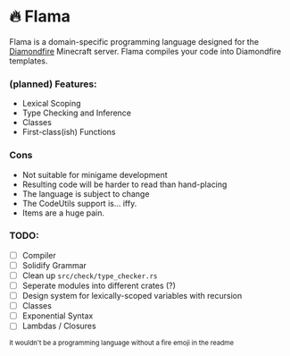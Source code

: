 # 🔥 Flama

Flama is a domain-specific programming language designed for the [Diamondfire](https://mcdiamondfire.com) Minecraft server. Flama compiles your code into Diamondfire templates.

### (planned) Features:

- Lexical Scoping
- Type Checking and Inference
- Classes
- First-class(ish) Functions

### Cons

- Not suitable for minigame development
- Resulting code will be harder to read than hand-placing
- The language is subject to change
- The CodeUtils support is... iffy.
- Items are a huge pain.

### TODO:

- [ ] Compiler
- [ ] Solidify Grammar
- [ ] Clean up `src/check/type_checker.rs`
- [ ] Seperate modules into different crates (?)
- [ ] Design system for lexically-scoped variables with recursion
- [ ] Classes
- [ ] Exponential Syntax
- [ ] Lambdas / Closures

<sup>it wouldn't be a programming language without a fire emoji in the readme</sup>
